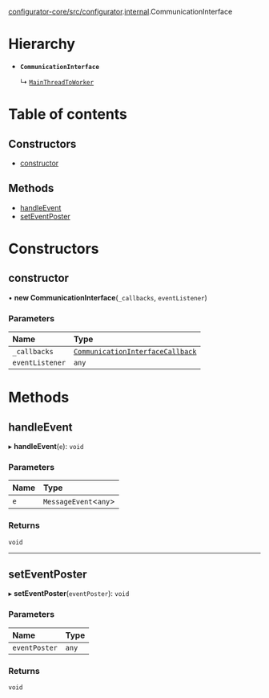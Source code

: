 [configurator-core/src/configurator](../modules/configurator_core_src_configurator.md).[internal](../modules/configurator_core_src_configurator._internal_.md).CommunicationInterface

# Hierarchy

- **`CommunicationInterface`**

  ↳ [`MainThreadToWorker`](configurator_core_src_configurator._internal_.MainThreadToWorker.md)

# Table of contents

## Constructors

- [constructor](configurator_core_src_configurator._internal_.CommunicationInterface.md#constructor)

## Methods

- [handleEvent](configurator_core_src_configurator._internal_.CommunicationInterface.md#handleevent)
- [setEventPoster](configurator_core_src_configurator._internal_.CommunicationInterface.md#seteventposter)

# Constructors

## constructor

• **new CommunicationInterface**(`_callbacks`, `eventListener`)

### Parameters

| Name | Type |
| :------ | :------ |
| `_callbacks` | [`CommunicationInterfaceCallback`](../interfaces/configurator_core_src_configurator._internal_.CommunicationInterfaceCallback.md) |
| `eventListener` | `any` |

# Methods

## handleEvent

▸ **handleEvent**(`e`): `void`

### Parameters

| Name | Type |
| :------ | :------ |
| `e` | `MessageEvent`<`any`\> |

### Returns

`void`

___

## setEventPoster

▸ **setEventPoster**(`eventPoster`): `void`

### Parameters

| Name | Type |
| :------ | :------ |
| `eventPoster` | `any` |

### Returns

`void`

